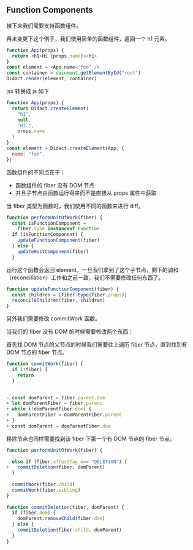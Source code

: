 ## Function Components
接下来我们需要支持函数组件。

再来变更下这个例子，我们使用简单的函数组件，返回一个 h1 元素。
```js
function App(props) {
  return <h1>Hi {props.name}</h1>
}
const element = <App name="foo" />
const container = document.getElementById("root")
Didact.render(element, container)
```
jsx 转换成 js 如下
```js
function App(props) {
  return Didact.createElement(
    "h1",
    null,
    "Hi ",
    props.name
  )
}
const element = Didact.createElement(App, {
  name: "foo",
})
```

函数组件的不同点在于：
* 函数组件的 fiber 没有 DOM 节点
* 并且子节点由函数运行得来而不是直接从 props 属性中获取

当 fiber 类型为函数时，我们使用不同的函数来进行 diff。
```js
function performUnitOfWork(fiber) {
  const isFunctionComponent =
    fiber.type instanceof Function
  if (isFunctionComponent) {
    updateFunctionComponent(fiber)
  } else {
    updateHostComponent(fiber)
  }
```

运行这个函数会返回 element，一旦我们拿到了这个子节点，剩下的调和（reconciliation）工作和之前一致，我们不需要修改任何东西了。
```js
function updateFunctionComponent(fiber) {
  const children = [fiber.type(fiber.props)]
  reconcileChildren(fiber, children)
}
```


另外我们需要修改 commitWork 函数。

当我们的 fiber 没有 DOM 的时候需要修改两个东西：

首先找 DOM 节点的父节点的时候我们需要往上遍历 fiber 节点，直到找到有 DOM 节点的 fiber 节点。

```js
function commitWork(fiber) {
  if (!fiber) {
    return
  }
​

- const domParent = fiber.parent.dom
+ let domParentFiber = fiber.parent
+ while (!domParentFiber.dom) {
+   domParentFiber = domParentFiber.parent
+ }
+ const domParent = domParentFiber.dom
```

移除节点也同样需要找到该 fiber 下第一个有 DOM 节点的 fiber 节点。
```js
function performUnitOfWork(fiber) {
  ......
  else if (fiber.effectTag === "DELETION") {
+   commitDeletion(fiber, domParent)
  }
​
  commitWork(fiber.child)
  commitWork(fiber.sibling)
}
​
function commitDeletion(fiber, domParent) {
  if (fiber.dom) {
    domParent.removeChild(fiber.dom)
  } else {
    commitDeletion(fiber.child, domParent)
  }
}
```